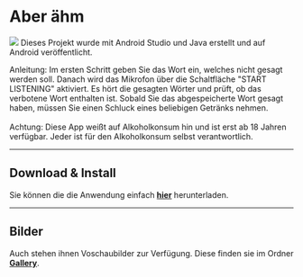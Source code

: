 # Aber ähm
<img src="Gallery/Vostellung.png"/>
 Dieses Projekt wurde mit Android Studio und Java erstellt und auf Android veröffentlicht.

 Anleitung:
Im ersten Schritt geben Sie das Wort ein, welches nicht gesagt werden soll.
Danach wird das Mikrofon über die Schaltfläche "START LISTENING" aktiviert. Es hört die gesagten Wörter und prüft, ob das verbotene Wort enthalten ist.
Sobald Sie das abgespeicherte Wort gesagt haben, müssen Sie einen Schluck eines beliebigen Getränks nehmen.
<br/><br/>
Achtung: Diese App weißt auf Alkoholkonsum hin und ist erst ab 18 Jahren verfügbar. Jeder ist für den Alkoholkonsum selbst verantwortlich.
<hr/>
<h2>Download & Install</h2>
Sie können die die Anwendung einfach <b><a href="https://play.google.com/store/apps/details?id=com.mirkocordes.aberhm_dastrinkspiel">hier</a></b> herunterladen.
<hr />
<h2>Bilder</h2>
Auch stehen ihnen Voschaubilder zur Verfügung. Diese finden sie im Ordner <b><a href="Gallery/">Gallery</a></b>.
